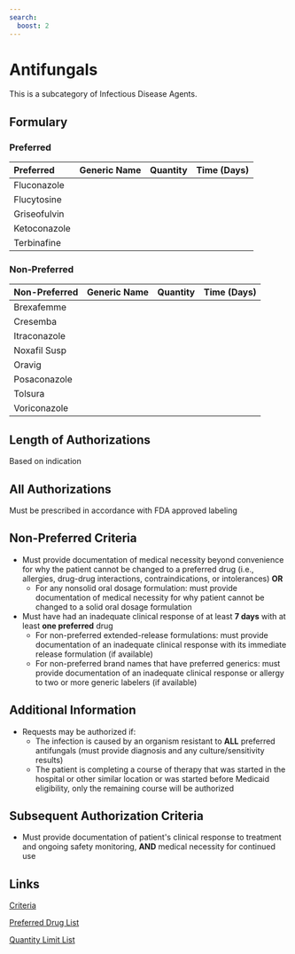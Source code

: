 ```yaml
---
search:
  boost: 2 
---
```


# Antifungals

This is a subcategory of Infectious Disease Agents.

## Formulary

### Preferred

| Preferred    | Generic Name | Quantity | Time (Days) |
| :----------- | :----------- | :------: | :---------: |
| Fluconazole  |              |          |             |
| Flucytosine  |              |          |             |
| Griseofulvin |              |          |             |
| Ketoconazole |              |          |             |
| Terbinafine  |              |          |             |

### Non-Preferred

| Non-Preferred | Generic Name | Quantity | Time (Days) |
| :------------ | :----------- | :------: | :---------: |
| Brexafemme    |              |          |             |
| Cresemba      |              |          |             |
| Itraconazole  |              |          |             |
| Noxafil Susp  |              |          |             |
| Oravig        |              |          |             |
| Posaconazole  |              |          |             |
| Tolsura       |              |          |             |
| Voriconazole  |              |          |             |

## Length of Authorizations

Based on indication

## All Authorizations

Must be prescribed in accordance with FDA approved labeling

## Non-Preferred Criteria

- Must provide documentation of medical necessity beyond convenience for why the patient cannot be changed to a preferred drug (i.e., allergies, drug-drug interactions, contraindications, or intolerances) **OR**
    - For any nonsolid oral dosage formulation: must provide documentation of medical necessity for why patient cannot be changed to a solid oral dosage formulation
- Must have had an inadequate clinical response of at least **7 days** with at least **one preferred** drug
    - For non-preferred extended-release formulations: must provide documentation of an inadequate clinical response with its immediate release formulation (if available)
    - For non-preferred brand names that have preferred generics: must provide documentation of an inadequate clinical response or allergy to two or more generic labelers (if available)

## Additional Information

- Requests may be authorized if:
    - The infection is caused by an organism resistant to **ALL** preferred antifungals (must provide diagnosis and any culture/sensitivity results)
    - The patient is completing a course of therapy that was started in the hospital or other similar location or was started before Medicaid eligibility, only the remaining course will be authorized


## Subsequent Authorization Criteria

- Must provide documentation of patient's clinical response to treatment and ongoing safety monitoring, **AND** medical necessity for continued use

## Links

[Criteria](https://pharmacy.medicaid.ohio.gov/sites/default/files/20230101_UPDL%20_Criteria_APPROVED.pdf#page=80)

[Preferred Drug List](https://pharmacy.medicaid.ohio.gov/sites/default/files/20230101_UPDL_APPROVED_12.13.22.pdf#page=26)

[Quantity Limit List](https://pharmacy.medicaid.ohio.gov/sites/default/files/20230101_Ohio_Medicaid_Quantity_Document_APPROVED.pdf)
